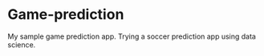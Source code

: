 # Game-prediction
My sample game prediction app.
Trying a soccer prediction app using data science.
